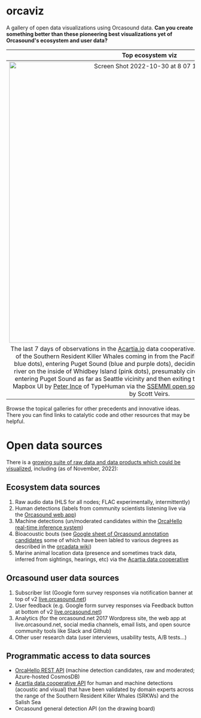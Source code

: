 # orcaviz
A gallery of open data visualizations using Orcasound data. **Can you create something better than these pioneering best visualizations yet of Orcasound's ecosystem and user data?**

Top ecosystem viz             |  Top user data viz
:-------------------------:|:-------------------------:
<img width="750" alt="Screen Shot 2022-10-30 at 8 07 10 PM" src="https://user-images.githubusercontent.com/14044595/199586546-f3bc9a1a-9539-4ed8-8482-d395cd2f44d6.png"> | <img width="750" alt="Screen Shot 2022-11-02 at 12 38 08 PM" src="https://user-images.githubusercontent.com/14044595/199587686-cc1fab07-8037-4885-9e0e-5748cf32f7d0.png">
The last 7 days of observations in the [Acartia.io](https://acartia.io) data cooperative. Most of these markers are J pod of the Southern Resident Killer Whales coming in from the Pacific to San Juan Island (upper left blue dots), entering Puget Sound (blue and purple dots), deciding to swim up towards the Skagit river on the inside of Whidbey Island (pink dots), presumably circumnavigating Whidbey and re-entering Puget Sound as far as Seattle vicinity and then exiting towards Pacific again (red dots). Mapbox UI by [Peter Ince](https://github.com/peterdouglas) of TypeHuman via the [SSEMMI open source repo on Github](https://github.com/Typehuman/SSEMMI). Screenshot by Scott Veirs. | The last month of data from users of the [Orcasound web app](live.orcasound.net). Embedded within the [Orcasound Wordpress site's UX-Dashboard page](https://www.orcasound.net/orcasound-user-data-dashboard/) for transparency. andeasy access during weekly standups, these are Google Analytics events visualized via [Google Looker Studio](https://cloud.google.com/looker-studio) by [Adrian MacDonald](linkedin.com/in/adrian-macdonald).


Browse the topical galleries for other precedents and innovative ideas. There you can find links to catalytic code and other resources that may be helpful.

# Open data sources

There is a [growing suite of raw data and data products which could be visualized](https://github.com/orcasound/orcadata/wiki/Data-visualization-opportunities), including (as of November, 2022):

## Ecosystem data sources

1. Raw audio data (HLS for all nodes; FLAC experimentally, intermittently)
2. Human detections (labels from community scientists listening live via the [Orcasound web app](live.orcasound.net))
3. Machine detections (un/moderated candidates within the [OrcaHello real-time inference system](https://ai4orcas.net/portfolio/orcahello/))
4. Bioacoustic bouts (see [Google sheet of Orcasound annotation candidates](https://docs.google.com/spreadsheets/d/1Js1CgbmK0Vbe3m0DfiFim1BE4lXMzC75S7GN-7QEE7Y/edit#gid=0) some of which have been labled to various degrees as described in the [orcadata wiki](https://github.com/orcasound/orcadata/wiki))
5. Marine animal location data (presence and sometimes track data, inferred from sightings, hearings, etc) via the [Acartia data cooperative](https://acartia.io)

## Orcasound user data sources
1. Subscriber list (Google form survey responses via notification banner at top of v2 [live.orcasound.net](live.orcasound.net))
2. User feedback (e.g. Google form survey responses via Feedback button at bottom of v2 [live.orcasound.net](live.orcasound.net))
3. Analytics (for the orcasound.net 2017 Wordpress site, the web app at live.orcasound.net, social media channels, email lists, and open source community tools like Slack and Github)
4. Other user research data (user interviews, usability tests, A/B tests...)


## Programmatic access to data sources

* [OrcaHello REST API](https://aifororcasdetections.azurewebsites.net/index.html) (machine detection candidates, raw and moderated; Azure-hosted CosmosDB)
* [Acartia data cooperative API](https://github.com/Typehuman/SSEMMI) for human and machine detections (acoustic and visual) that have been validated by domain experts across the range of the Southern Resident Killer Whales (SRKWs) and the Salish Sea
* Orcasound general detection API (on the drawing board)
